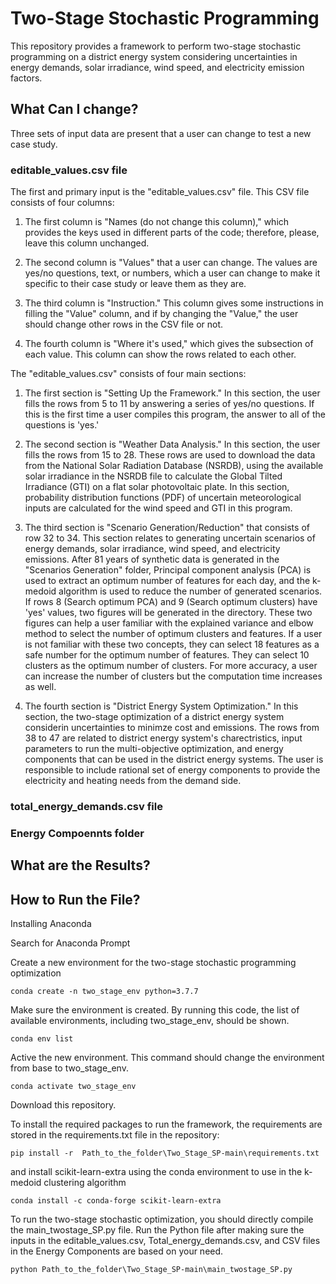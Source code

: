 # Two-Stage Stochastic Programming
This repository provides a framework to perform two-stage stochastic programming on a district energy system considering uncertainties in energy demands, solar irradiance, wind speed, and electricity emission factors.

## What Can I change?
Three sets of input data are present that a user can change to test a new case study.

### editable_values.csv file
The first and primary input is the "editable_values.csv" file. This CSV file consists of four columns: 

1. The first column is "Names (do not change this column)," which provides the keys used in different parts of the code; therefore, please, leave this column unchanged. 

2. The second column is "Values" that a user can change. The values are yes/no questions, text, or numbers, which a user can change to make it specific to their case study or leave them as they are. 

3. The third column is "Instruction." This column gives some instructions in filling the "Value" column, and if by changing the "Value," the user should change other rows in the CSV file or not. 

4. The fourth column is "Where it's used," which gives the subsection of each value. This column can show the rows related to each other. 

The "editable_values.csv" consists of four main sections: 
1. The first section is "Setting Up the Framework." In this section, the user fills the rows from 5 to 11 by answering a series of yes/no questions. If this is the first time a user compiles this program, the answer to all of the questions is 'yes.' 

2. The second section is "Weather Data Analysis." In this section, the user fills the rows from 15 to 28. These rows are used to download the data from the National Solar Radiation Database (NSRDB), using the available solar irradiance in the NSRDB file to calculate the Global Tilted Irradiance (GTI) on a flat solar photovoltaic plate. In this section, probability distribution functions (PDF) of uncertain meteorological inputs are calculated for the wind speed and GTI in this program. 

3. The third section is "Scenario Generation/Reduction" that consists of row 32 to 34. This section relates to generating uncertain scenarios of energy demands, solar irradiance, wind speed, and electricity emissions. After 81 years of synthetic data is generated in the "Scenarios Generation" folder, Principal component analysis (PCA) is used to extract an optimum number of features for each day, and the k-medoid algorithm is used to reduce the number of generated scenarios. If rows 8 (Search optimum PCA) and 9 (Search optimum clusters) have 'yes' values, two figures will be generated in the directory. These two figures can help a user familiar with the explained variance and elbow method to select the number of optimum clusters and features. If a user is not familiar with these two concepts, they can select 18 features as a safe number for the optimum number of features. They can select 10 clusters as the optimum number of clusters. For more accuracy, a user can increase the number of clusters but the computation time increases as well.

4. The fourth section is "District Energy System Optimization." In this section, the two-stage optimization of a district energy system considerin uncertainties to minimze cost and emissions. The rows from 38 to 47 are related to district energy system's charectristics, input parameters to run the multi-objective optimization, and energy components that can be used in the district energy systems. The user is responsible to include rational set of energy components to provide the electricity and heating needs from the demand side. 

### total_energy_demands.csv file


### Energy Compoennts folder



## What are the Results?

## How to Run the File?
Installing Anaconda

Search for Anaconda Prompt

Create a new environment for the two-stage stochastic programming optimization
```
conda create -n two_stage_env python=3.7.7
```
Make sure the environment is created. By running this code, the list of available environments, including two_stage_env, should be shown.
```
conda env list
```
Active the new environment. This command should change the environment from base to two_stage_env.
```
conda activate two_stage_env
```
Download this repository. 

To install the required packages to run the framework, the requirements are stored in the requirements.txt file in the repository:
```
pip install -r  Path_to_the_folder\Two_Stage_SP-main\requirements.txt
```
and install scikit-learn-extra using the conda environment to use in the k-medoid clustering algorithm
```
conda install -c conda-forge scikit-learn-extra
```
To run the two-stage stochastic optimization, you should directly compile the main_twostage_SP.py file. Run the Python file after making sure the inputs in the editable_values.csv, Total_energy_demands.csv, and CSV files in the Energy Components are based on your need.
```
python Path_to_the_folder\Two_Stage_SP-main\main_twostage_SP.py
```


